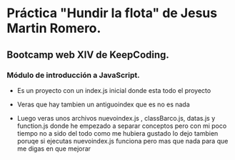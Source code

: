 # Práctica "Hundir la flota" de Jesus Martin Romero.
## Bootcamp web XIV de KeepCoding.
### Módulo de introducción a JavaScript.

* Es un proyecto con un index.js inicial donde esta todo el proyecto

* Veras que hay tambien un antiguoindex que es no es nada

* Luego veras unos archivos nuevoindex.js , classBarco.js, datas.js y function.js donde he empezado a separar conceptos pero con mi poco tiempo no a sido del todo como me hubiera gustado lo dejo tambien poruqe si ejecutas nuevoindex.js funciona pero mas que nada para que me digas en que mejorar 